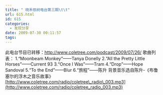 ```yaml
---
title: " 晓禾依树电台第三期\t\t"
url: 615.html
id: 615
categories:
  - 发现分享
date: 2009-07-30 00:11:57
tags:
---
```


此电台节目已转移：http://www.coletree.com/podcast/2009/07/26/ 歌曲列表： 1.“Moonbeam Monkey”——Tanya Donelly 2.“All the Pretty Little Horses”——Current 93 3.“Once I Was”——Tram 4.“Drop”——Hope Sandoval 5.“To the End”——Blur 6.“旅程”——陈升 背景音乐选自陈升-《布鲁塞尔的浮木之音乐故事》 [http://www.coletree.com/radio/coletree\_radio\_003.mp3](http://www.coletree.com/radio/coletree_radio_003.mp3)